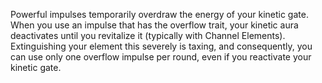 Powerful impulses temporarily overdraw the energy of your kinetic gate. When you use an impulse that has the overflow trait, your kinetic aura deactivates until you revitalize it (typically with Channel Elements). Extinguishing your element this severely is taxing, and consequently, you can use only one overflow impulse per round, even if you reactivate your kinetic gate.